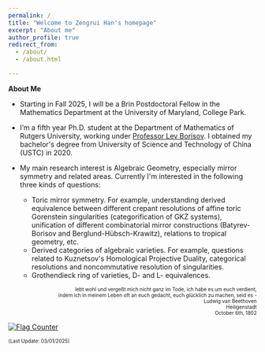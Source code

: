 ```yaml
---
permalink: /
title: "Welcome to Zengrui Han's homepage"
excerpt: "About me"
author_profile: true
redirect_from: 
  - /about/
  - /about.html

---
```



**About Me**

- Starting in Fall 2025, I will be a Brin Postdoctoral Fellow in the Mathematics Department at the University of Maryland, College Park.

- I’m a fifth year Ph.D. student at the Department of Mathematics of Rutgers University, working under <a href="https://sites.math.rutgers.edu/~borisov/">Professor Lev Borisov</a>. I obtained my bachelor's degree from University of Science and Technology of China (USTC) in 2020.

- My main research interest is Algebraic Geometry, especially mirror symmetry and related areas. Currently I'm interested in the following three kinds of questions:
  - Toric mirror symmetry. For example, understanding derived equivalence between different crepant resolutions of affine toric Gorenstein singularities (categorification of GKZ systems), unification of different combinatorial mirror constructions (Batyrev-Borisov and Berglund-Hübsch-Krawitz), relations to tropical geometry, etc.
  - Derived categories of algebraic varieties. For example, questions related to Kuznetsov's Homological Projective Duality, categorical resolutions and noncommutative resolution of singularities.
  - Grothendieck ring of varieties, D- and L- equivalences.


<p align="right"><font size=1>lebt wohl und vergeßt mich nicht ganz im Tode, ich habe es um euch verdient,<br /> indem ich in meinem Leben oft an euch gedacht, euch glücklich zu machen, seid es - <br /> Ludwig van Beethoven <br /> Heiligenstadt <br /> October 6th, 1802 </font> </p>

<a href="https://info.flagcounter.com/u8zB"><img src="https://s11.flagcounter.com/count/u8zB/bg_FFFFFF/txt_000000/border_FFFFFF/columns_2/maxflags_6/viewers_0/labels_0/pageviews_1/flags_0/percent_0/" alt="Flag Counter" border="0"></a>

<font size=1>(Last Update: 03/01/2025)</font>

